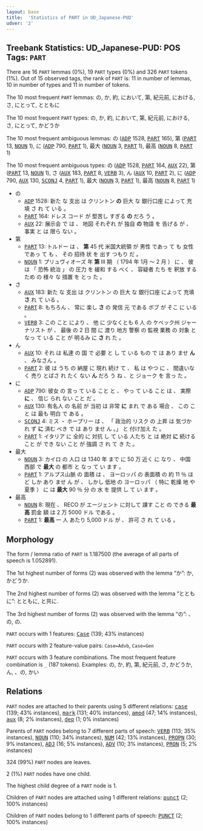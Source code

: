 ```yaml
---
layout: base
title:  'Statistics of PART in UD_Japanese-PUD'
udver: '2'
---
```


## Treebank Statistics: UD_Japanese-PUD: POS Tags: `PART`

There are 16 `PART` lemmas (0%), 19 `PART` types (0%) and 326 `PART` tokens (1%).
Out of 15 observed tags, the rank of `PART` is: 11 in number of lemmas, 10 in number of types and 11 in number of tokens.

The 10 most frequent `PART` lemmas: の, か, 約, において, 第, 紀元前, における, さ, にとって, とともに

The 10 most frequent `PART` types:  の, か, 約, において, 第, 紀元前, における, さ, にとって, かどうか

The 10 most frequent ambiguous lemmas: の (<tt><a href="ja_pud-pos-ADP.html">ADP</a></tt> 1528, <tt><a href="ja_pud-pos-PART.html">PART</a></tt> 165), 第 (<tt><a href="ja_pud-pos-PART.html">PART</a></tt> 13, <tt><a href="ja_pud-pos-NOUN.html">NOUN</a></tt> 1), に (<tt><a href="ja_pud-pos-ADP.html">ADP</a></tt> 790, <tt><a href="ja_pud-pos-PART.html">PART</a></tt> 1), 最大 (<tt><a href="ja_pud-pos-NOUN.html">NOUN</a></tt> 3, <tt><a href="ja_pud-pos-PART.html">PART</a></tt> 1), 最高 (<tt><a href="ja_pud-pos-NOUN.html">NOUN</a></tt> 8, <tt><a href="ja_pud-pos-PART.html">PART</a></tt> 1)

The 10 most frequent ambiguous types:  の (<tt><a href="ja_pud-pos-ADP.html">ADP</a></tt> 1528, <tt><a href="ja_pud-pos-PART.html">PART</a></tt> 164, <tt><a href="ja_pud-pos-AUX.html">AUX</a></tt> 22), 第 (<tt><a href="ja_pud-pos-PART.html">PART</a></tt> 13, <tt><a href="ja_pud-pos-NOUN.html">NOUN</a></tt> 1), さ (<tt><a href="ja_pud-pos-AUX.html">AUX</a></tt> 183, <tt><a href="ja_pud-pos-PART.html">PART</a></tt> 8, <tt><a href="ja_pud-pos-VERB.html">VERB</a></tt> 3), ん (<tt><a href="ja_pud-pos-AUX.html">AUX</a></tt> 10, <tt><a href="ja_pud-pos-PART.html">PART</a></tt> 2), に (<tt><a href="ja_pud-pos-ADP.html">ADP</a></tt> 790, <tt><a href="ja_pud-pos-AUX.html">AUX</a></tt> 130, <tt><a href="ja_pud-pos-SCONJ.html">SCONJ</a></tt> 4, <tt><a href="ja_pud-pos-PART.html">PART</a></tt> 1), 最大 (<tt><a href="ja_pud-pos-NOUN.html">NOUN</a></tt> 3, <tt><a href="ja_pud-pos-PART.html">PART</a></tt> 1), 最高 (<tt><a href="ja_pud-pos-NOUN.html">NOUN</a></tt> 8, <tt><a href="ja_pud-pos-PART.html">PART</a></tt> 1)


* の
  * <tt><a href="ja_pud-pos-ADP.html">ADP</a></tt> 1528: 新た な 支出 は クリントン <b>の</b> 巨大 な 銀行口座 によって 充填 さ れ て いる 。
  * <tt><a href="ja_pud-pos-PART.html">PART</a></tt> 164: ドレス コード が 堅苦し すぎる <b>の</b> だろ う 。
  * <tt><a href="ja_pud-pos-AUX.html">AUX</a></tt> 22: 展示会 で は 、 地図 それぞれ が 独自 <b>の</b> 物語 を 告げる が 、 事実 と は 限ら ない 。
* 第
  * <tt><a href="ja_pud-pos-PART.html">PART</a></tt> 13: トルドー は 、 <b>第</b> 45 代 米国大統領 が 男性 であっ て も 女性 であっ て も 、 その 招待 状 を 出す つもり だ 。
  * <tt><a href="ja_pud-pos-NOUN.html">NOUN</a></tt> 1: プリュヴィオーズ 年 <b>第</b> III 期 （ 1794 年 1月 〜 2 月 ） に 、 彼 は 「 恐怖 統治 」 の 圧力 を 緩和 する べく 、 容疑者 たち を 釈放 する ため の 様々 な 措置 を とっ た 。
* さ
  * <tt><a href="ja_pud-pos-AUX.html">AUX</a></tt> 183: 新た な 支出 は クリントン の 巨大 な 銀行口座 によって 充填 <b>さ</b> れ て いる 。
  * <tt><a href="ja_pud-pos-PART.html">PART</a></tt> 8: もちろん 、 常に 楽し <b>さ</b> の 発信 元 である ボブ が そこ に いる 。
  * <tt><a href="ja_pud-pos-VERB.html">VERB</a></tt> 3: この こと により 、 他 に 少なくとも 6 人 の ケベック州 ジャーナリスト が 、 最後 の 2 日 間 に 渡り 地方 警察 の 監視 業務 の 対象 と なっ て いる こと が 明るみ に <b>さ</b> れ た 。
* ん
  * <tt><a href="ja_pud-pos-AUX.html">AUX</a></tt> 10: それ は 私達 の 国 で 必要 と し て いる もの で は あり ませ <b>ん</b> 、 みなさん 。
  * <tt><a href="ja_pud-pos-PART.html">PART</a></tt> 2: 彼 は うち の 納屋 に 現れ 続け て 、 私 は やつ に 、 間違いなく 売り とばさ れ たく ない <b>ん</b> だろ う ね 、と ジョーク を 言っ た 。
* に
  * <tt><a href="ja_pud-pos-ADP.html">ADP</a></tt> 790: 彼女 の 言っ て いる こと と 、 やっ て いる こと は 、 実際 <b>に</b> 、 信じ られ ない こと だ 。
  * <tt><a href="ja_pud-pos-AUX.html">AUX</a></tt> 130: 有名人 の 名前 が 当初 は 非常 <b>に</b> まれ で ある 場合 、 この こと は 最も 明白 で ある 。
  * <tt><a href="ja_pud-pos-SCONJ.html">SCONJ</a></tt> 4: ミス ・ ホープリー は 、 「 政治的 リスク の 上昇 は 気づか れ ず <b>に</b> 済む べき で は あり ませ ん 。」 と 付け加え た 。
  * <tt><a href="ja_pud-pos-PART.html">PART</a></tt> 1: イタリア に 全的 に 対抗 し て いる 人たち と は 絶対 <b>に</b> 続ける こと が でき ない こと が 強調 さ れ て き た 。
* 最大
  * <tt><a href="ja_pud-pos-NOUN.html">NOUN</a></tt> 3: カイロ の 人口 は 1340 年 まで に 50 万 近く に なり 、 中国 西部 で <b>最大</b> の 都市 と なっ て い ます 。
  * <tt><a href="ja_pud-pos-PART.html">PART</a></tt> 1: アルプス山脈 の 面積 は 、 ヨーロッパ の 表面積 の 約 11 ％ ほど しか あり ませ ん が 、 しかし 低地 の ヨーロッパ （ 特に 乾燥 地 や 夏季 ） に は <b>最大</b> 90 ％ 分 の 水 を 提供 し て い ます 。
* 最高
  * <tt><a href="ja_pud-pos-NOUN.html">NOUN</a></tt> 8: 現在 、 RECO が エージェント に対して 課す こと の できる <b>最高</b> 罰金 額 は 2 万 5000 ドル である 。
  * <tt><a href="ja_pud-pos-PART.html">PART</a></tt> 1: <b>最高</b> 一 人 あたり 5,000 ドル が 、 許可 さ れ て いる 。

## Morphology

The form / lemma ratio of `PART` is 1.187500 (the average of all parts of speech is 1.052891).

The 1st highest number of forms (2) was observed with the lemma “か”: か, かどうか.

The 2nd highest number of forms (2) was observed with the lemma “とともに”: とともに, と共に.

The 3rd highest number of forms (2) was observed with the lemma “の”: 、の, の.

`PART` occurs with 1 features: <tt><a href="ja_pud-feat-Case.html">Case</a></tt> (139; 43% instances)

`PART` occurs with 2 feature-value pairs: `Case=Advb`, `Case=Gen`

`PART` occurs with 3 feature combinations.
The most frequent feature combination is `_` (187 tokens).
Examples: の, か, 約, 第, 紀元前, さ, かどうか, ん, 、の, かい


## Relations

`PART` nodes are attached to their parents using 5 different relations: <tt><a href="ja_pud-dep-case.html">case</a></tt> (139; 43% instances), <tt><a href="ja_pud-dep-mark.html">mark</a></tt> (131; 40% instances), <tt><a href="ja_pud-dep-amod.html">amod</a></tt> (47; 14% instances), <tt><a href="ja_pud-dep-aux.html">aux</a></tt> (8; 2% instances), <tt><a href="ja_pud-dep-dep.html">dep</a></tt> (1; 0% instances)

Parents of `PART` nodes belong to 7 different parts of speech: <tt><a href="ja_pud-pos-VERB.html">VERB</a></tt> (113; 35% instances), <tt><a href="ja_pud-pos-NOUN.html">NOUN</a></tt> (110; 34% instances), <tt><a href="ja_pud-pos-NUM.html">NUM</a></tt> (42; 13% instances), <tt><a href="ja_pud-pos-PROPN.html">PROPN</a></tt> (30; 9% instances), <tt><a href="ja_pud-pos-ADJ.html">ADJ</a></tt> (16; 5% instances), <tt><a href="ja_pud-pos-ADV.html">ADV</a></tt> (10; 3% instances), <tt><a href="ja_pud-pos-PRON.html">PRON</a></tt> (5; 2% instances)

324 (99%) `PART` nodes are leaves.

2 (1%) `PART` nodes have one child.

The highest child degree of a `PART` node is 1.

Children of `PART` nodes are attached using 1 different relations: <tt><a href="ja_pud-dep-punct.html">punct</a></tt> (2; 100% instances)

Children of `PART` nodes belong to 1 different parts of speech: <tt><a href="ja_pud-pos-PUNCT.html">PUNCT</a></tt> (2; 100% instances)

